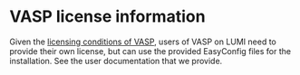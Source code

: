 # VASP license information

Given the [licensing conditions of VASP](https://www.vasp.at/sign_in/registration_form/),
users of VASP on LUMI need to provide their own license, but can use the provided
EasyConfig files for the installation. See the user documentation that we provide.
